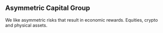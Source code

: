 ## Asymmetric Capital Group

We like asymmetric risks that result in economic rewards. Equities, crypto and physical assets.
